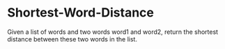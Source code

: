 # Shortest-Word-Distance
Given a list of words and two words word1 and word2, return the shortest distance between these two words in the list.
